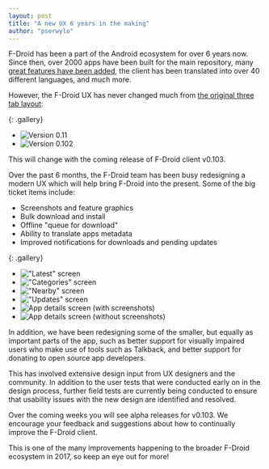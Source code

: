 ```yaml
---
layout: post
title: "A new UX 6 years in the making"
author: "pserwylo"
---
```


F-Droid has been a part of the Android ecosystem for over 6 years now.
Since then, over 2000 apps have been built for the main repository,
many [great features have been added](https://gitlab.com/fdroid/fdroidclient/blob/master/CHANGELOG.md),
the client has been translated into over 40 different languages,
and much more.

However, the F-Droid UX has never changed much from [the original three tab layout](https://f-droid.org/posts/f-droid-repository-alpha/):

{: .gallery}
 * ![Version 0.11](/assets/posts/2017-04-04-new-ux/0.11.png)
 * ![Version 0.102](/assets/posts/2017-04-04-new-ux/0.102.png)

This will change with the coming release of F-Droid client v0.103.

Over the past 6 months, the F-Droid team has been busy redesigning a modern UX which will help bring F-Droid into the present.
Some of the big ticket items include:

 * Screenshots and feature graphics
 * Bulk download and install
 * Offline "queue for download"
 * Ability to translate apps metadata
 * Improved notifications for downloads and pending updates

{: .gallery}
 * !["Latest" screen](/assets/posts/2017-04-04-new-ux/latest.png)
 * !["Categories" screen](/assets/posts/2017-04-04-new-ux/categories.png)
 * !["Nearby" screen](/assets/posts/2017-04-04-new-ux/nearby.png)
 * !["Updates" screen](/assets/posts/2017-04-04-new-ux/updates.png)
 * ![App details screen (with screenshots)](/assets/posts/2017-04-04-new-ux/appdetails-a.png)
 * ![App details screen (without screenshots)](/assets/posts/2017-04-04-new-ux/appdetails-b.png)

In addition, we have been redesigning some of the smaller, but equally as important parts of the app,
such as better support for visually impaired users who make use of tools such as Talkback,
and better support for donating to open source app developers.

This has involved extensive design input from UX designers and the community.
In addition to the user tests that were conducted early on in the design process, further field tests
are currently being conducted to ensure that usability issues with the new design are identified and resolved.

Over the coming weeks you will see alpha releases for v0.103.
We encourage your feedback and suggestions about how to continually improve the F-Droid client. 

This is one of the many improvements happening to the broader F-Droid ecosystem in 2017, so keep an eye out for more!